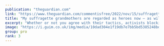 ```yaml
---
publication: "theguardian.com"
link: "https://www.theguardian.com/commentisfree/2022/nov/15/suffragette-grandmothers-heroes-climate-protesters-activists-traffic"
title: "My suffragette grandmothers are regarded as heroes now – as will climate protesters | Helen Pankhurst"
excerpt: "Whether or not you agree with their tactics, activists blocking roads and stopping traffic are on the right side of history, says Care International adviser Dr Helen Pankhurst"
image: "https://i.guim.co.uk/img/media/10dad304e1f19db7e7bb5bd5385248bdd0c57866/0_0_3000_1800/master/3000.jpg?width=1200&height=630&quality=85&auto=format&fit=crop&overlay-align=bottom%2Cleft&overlay-width=100p&overlay-base64=L2ltZy9zdGF0aWMvb3ZlcmxheXMvdGctb3BpbmlvbnMucG5n&enable=upscale&s=393ca7a3be103fd04849dbc08238e24e"
group: pro
rank: 3
---
```


